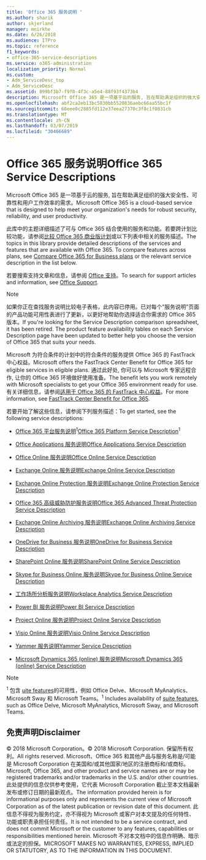 ```yaml
---
title: 'Office 365 服务说明 '
ms.author: sharik
author: skjerland
manager: mnirkhe
ms.date: 6/26/2018
ms.audience: ITPro
ms.topic: reference
f1_keywords:
- office-365-service-descriptions
ms.service: o365-administration
localization_priority: Normal
ms.custom:
- Adm_ServiceDesc_top
- Adm_ServiceDesc
ms.assetid: 899bf3b7-f9f0-4f3c-a5e4-88f93f4373b4
description: Microsoft Office 365 是一项基于云的服务, 旨在帮助满足组织的强大安全性、可靠性和用户工作效率的需求。
ms.openlocfilehash: abf2ca2eb13bc5830bb5520836aebc66aa55bc1f
ms.sourcegitcommit: 68eee0c2885fd112e37eea27370c3f8c1f0831cb
ms.translationtype: MT
ms.contentlocale: zh-CN
ms.lasthandoff: 03/07/2019
ms.locfileid: "30466689"
---
```

# <a name="office-365-service-descriptions"></a><span data-ttu-id="33442-103">Office 365 服务说明</span><span class="sxs-lookup"><span data-stu-id="33442-103">Office 365 Service Descriptions</span></span> 

<span data-ttu-id="33442-104">Microsoft Office 365 是一项基于云的服务, 旨在帮助满足组织的强大安全性、可靠性和用户工作效率的需求。</span><span class="sxs-lookup"><span data-stu-id="33442-104">Microsoft Office 365 is a cloud-based service that is designed to help meet your organization's needs for robust security, reliability, and user productivity.</span></span> 
  
<span data-ttu-id="33442-p101">此库中的主题详细描述了可与 Office 365 结合使用的服务和功能。若要跨计划比较功能，请参阅[比较 Office 365 商业版计划](http://go.microsoft.com/fwlink/?LinkID=799177&amp;clcid=0x409)或以下列表中相关的服务描述。</span><span class="sxs-lookup"><span data-stu-id="33442-p101">The topics in this library provide detailed descriptions of the services and features that are available with Office 365. To compare features across plans, see [Compare Office 365 for Business plans](http://go.microsoft.com/fwlink/?LinkID=799177&amp;clcid=0x409) or the relevant service description in the list below.</span></span> 
  
<span data-ttu-id="33442-107">若要搜索支持文章和信息，请参阅 [Office 支持](https://support.office.com/)。</span><span class="sxs-lookup"><span data-stu-id="33442-107">To search for support articles and information, see [Office Support](https://support.office.com/).</span></span>
  
> [!NOTE]
> <span data-ttu-id="33442-p102">如果你正在查找服务说明比较电子表格，此内容已停用。已对每个"服务说明"页面的产品功能可用性表进行了更新，以更好地帮助你选择适合你需求的 Office 365 版本。</span><span class="sxs-lookup"><span data-stu-id="33442-p102">If you're looking for the Service Description comparison spreadsheet, it has been retired. The product feature availability tables on each Service Description page have been updated to better help you choose the version of Office 365 that suits your needs.</span></span> 
  
<span data-ttu-id="33442-110">Microsoft 为符合条件的计划中的符合条件的服务提供 Office 365 的 FastTrack 中心权益。</span><span class="sxs-lookup"><span data-stu-id="33442-110">Microsoft offers the FastTrack Center Benefit for Office 365 for eligible services in eligible plans.</span></span> <span data-ttu-id="33442-111">通过此好处, 你可以与 Microsoft 专家远程合作, 让你的 Office 365 环境做好使用准备。</span><span class="sxs-lookup"><span data-stu-id="33442-111">The benefit lets you work remotely with Microsoft specialists to get your Office 365 environment ready for use.</span></span> <span data-ttu-id="33442-112">有关详细信息，请参阅[适用于 Office 365 的 FastTrack 中心权益](https://docs.microsoft.com/fasttrack/O365-fasttrack-benefit-for-office-365)。</span><span class="sxs-lookup"><span data-stu-id="33442-112">For more information, see [FastTrack Center Benefit for Office 365](https://docs.microsoft.com/fasttrack/O365-fasttrack-benefit-for-office-365).</span></span>
  
<span data-ttu-id="33442-113">若要开始了解这些信息，请参阅下列服务描述：</span><span class="sxs-lookup"><span data-stu-id="33442-113">To get started, see the following service descriptions:</span></span>
  
- <span data-ttu-id="33442-114">[Office 365 平台服务说明](office-365-platform-service-description/office-365-platform-service-description.md)<sup>1</sup></span><span class="sxs-lookup"><span data-stu-id="33442-114">[Office 365 Platform Service Description](office-365-platform-service-description/office-365-platform-service-description.md)<sup>1</sup></span></span>
    
- [<span data-ttu-id="33442-115">Office Applications 服务说明</span><span class="sxs-lookup"><span data-stu-id="33442-115">Office Applications Service Description</span></span>](office-applications-service-description/office-applications-service-description.md)
    
- [<span data-ttu-id="33442-116">Office Online 服务说明</span><span class="sxs-lookup"><span data-stu-id="33442-116">Office Online Service Description</span></span>](office-online-service-description/office-online-service-description.md)
    
- [<span data-ttu-id="33442-117">Exchange Online 服务说明</span><span class="sxs-lookup"><span data-stu-id="33442-117">Exchange Online Service Description</span></span>](exchange-online-service-description/exchange-online-service-description.md)
    
- [<span data-ttu-id="33442-118">Exchange Online Protection 服务说明</span><span class="sxs-lookup"><span data-stu-id="33442-118">Exchange Online Protection Service Description</span></span>](exchange-online-protection-service-description/exchange-online-protection-service-description.md)
    
- [<span data-ttu-id="33442-119">Office 365 高级威胁防护服务说明</span><span class="sxs-lookup"><span data-stu-id="33442-119">Office 365 Advanced Threat Protection Service Description</span></span>](office-365-advanced-threat-protection-service-description.md)
    
- [<span data-ttu-id="33442-120">Exchange Online Archiving 服务说明</span><span class="sxs-lookup"><span data-stu-id="33442-120">Exchange Online Archiving Service Description</span></span>](exchange-online-archiving-service-description/exchange-online-archiving-service-description.md)
    
- [<span data-ttu-id="33442-121">OneDrive for Business 服务说明</span><span class="sxs-lookup"><span data-stu-id="33442-121">OneDrive for Business Service Description</span></span>](onedrive-for-business-service-description.md)
    
- [<span data-ttu-id="33442-122">SharePoint Online 服务说明</span><span class="sxs-lookup"><span data-stu-id="33442-122">SharePoint Online Service Description</span></span>](sharepoint-online-service-description/sharepoint-online-service-description.md)
    
- [<span data-ttu-id="33442-123">Skype for Business Online 服务说明</span><span class="sxs-lookup"><span data-stu-id="33442-123">Skype for Business Online Service Description</span></span>](skype-for-business-online-service-description/skype-for-business-online-service-description.md)
    
- [<span data-ttu-id="33442-124">工作场所分析服务说明</span><span class="sxs-lookup"><span data-stu-id="33442-124">Workplace Analytics Service Description</span></span>](workplace-analytics-service-description.md)
    
- [<span data-ttu-id="33442-125">Power BI 服务说明</span><span class="sxs-lookup"><span data-stu-id="33442-125">Power BI Service Description</span></span>](power-bi-service-description.md)
    
- [<span data-ttu-id="33442-126">Project Online 服务说明</span><span class="sxs-lookup"><span data-stu-id="33442-126">Project Online Service Description</span></span>](project-online-service-description/project-online-service-description.md)
    
- [<span data-ttu-id="33442-127">Visio Online 服务说明</span><span class="sxs-lookup"><span data-stu-id="33442-127">Visio Online Service Description</span></span>](visio-online-service-description/visio-online-service-description.md)
    
- [<span data-ttu-id="33442-128">Yammer 服务说明</span><span class="sxs-lookup"><span data-stu-id="33442-128">Yammer Service Description</span></span>](yammer-service-description/yammer-service-description.md)
    
- [<span data-ttu-id="33442-129">Microsoft Dynamics 365 (online) 服务说明</span><span class="sxs-lookup"><span data-stu-id="33442-129">Microsoft Dynamics 365 (online) Service Description</span></span>](microsoft-dynamics-365-online-service-description.md)
    
> [!NOTE]
> <span data-ttu-id="33442-130"><sup>1</sup> 包含 [uite features](https://technet.microsoft.com/EN-US/library/office-365-suite-features.aspx)的可用性，例如 Office Delve、Microsoft MyAnalytics、Microsoft Sway 和 Microsoft Teams。</span><span class="sxs-lookup"><span data-stu-id="33442-130"><sup>1</sup> Includes availability of [suite features](https://technet.microsoft.com/EN-US/library/office-365-suite-features.aspx), such as Office Delve, Microsoft MyAnalytics, Microsoft Sway, and Microsoft Teams.</span></span> 
  
## <a name="disclaimer"></a><span data-ttu-id="33442-131">免责声明</span><span class="sxs-lookup"><span data-stu-id="33442-131">Disclaimer</span></span>

<span data-ttu-id="33442-132">© 2018 Microsoft Corporation。</span><span class="sxs-lookup"><span data-stu-id="33442-132">© 2018 Microsoft Corporation.</span></span> <span data-ttu-id="33442-133">保留所有权利。</span><span class="sxs-lookup"><span data-stu-id="33442-133">All rights reserved.</span></span> <span data-ttu-id="33442-134">Microsoft、Office 365 和其他产品与服务名称是/可能是 Microsoft Corporation 在美国和/或其他国家/地区的注册商标和/或商标。</span><span class="sxs-lookup"><span data-stu-id="33442-134">Microsoft, Office 365, and other product and service names are or may be registered trademarks and/or trademarks in the U.S. and/or other countries.</span></span> <span data-ttu-id="33442-135">此处提供的信息仅供参考使用，它代表 Microsoft Corporation 截止至本文档最新发布或修订日期的最新观点。</span><span class="sxs-lookup"><span data-stu-id="33442-135">The information provided herein is for informational purposes only and represents the current view of Microsoft Corporation as of the latest publication or revision date of this document.</span></span> <span data-ttu-id="33442-136">此信息不得视为服务约定，亦不得视为 Microsoft 或客户对本文提及的任何特性、功能或职责承担任何责任。</span><span class="sxs-lookup"><span data-stu-id="33442-136">It is not intended to be a service contract, and does not commit Microsoft or the customer to any features, capabilities or responsibilities mentioned herein.</span></span> <span data-ttu-id="33442-137">Microsoft 不对本文档中的信息作明确、暗示或法定的担保。</span><span class="sxs-lookup"><span data-stu-id="33442-137">MICROSOFT MAKES NO WARRANTIES, EXPRESS, IMPLIED OR STATUTORY, AS TO THE INFORMATION IN THIS DOCUMENT.</span></span> 
  
